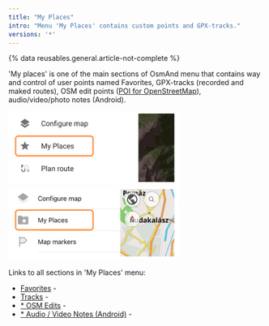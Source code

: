 ```yaml
---
title: "My Places"
intro: "Menu 'My Places' contains custom points and GPX-tracks."
versions: '*'
---
```


{% data reusables.general.article-not-complete %}

'My places' is one of the main sections of OsmAnd menu that contains way and control of user points named Favorites, GPX-tracks (recorded and maked routes), OSM edit points ([POI for OpenStreetMap](/osmand/map/point-layers-on-map#points-of-interest-poi)), audio/video/photo notes (Android).

![My Places android](/assets/images/personal/my_places_android.png) ![My Places ios](/assets/images/personal/my_places_ios.png)

Links to all sections in 'My Places' menu:
- [Favorites](/osmand/personal/favorites) - 
- [Tracks](/osmand/personal/tracks) -
- [* OSM Edits](/osmand/plugins/osm-editing) - 
- [* Audio / Video Notes (Android)](/osmand/plugins/audio-video-notes) - 
